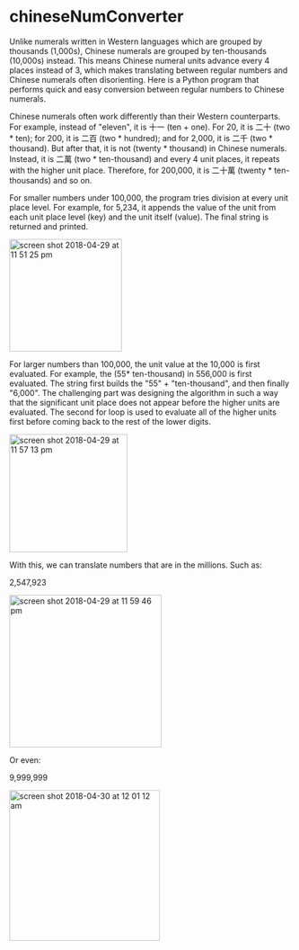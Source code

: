 # chineseNumConverter

Unlike numerals written in Western languages which are grouped by thousands (1,000s), Chinese numerals are grouped by ten-thousands (10,000s) instead. This means Chinese numeral units advance every 4 places instead of 3, which makes translating between regular numbers and Chinese numerals often disorienting. Here is a Python program that performs quick and easy conversion between regular numbers to Chinese numerals.

Chinese numerals often work differently than their Western counterparts. For example, instead of "eleven", it is 十一 (ten + one). For 20, it is 二十 (two * ten); for 200, it is 二百 (two * hundred); and for 2,000, it is 二千 (two * thousand). But after that, it is not (twenty * thousand) in Chinese numerals. Instead, it is 二萬 (two * ten-thousand) and every 4 unit places, it repeats with the higher unit place. Therefore, for 200,000, it is 二十萬 (twenty * ten-thousands) and so on.

For smaller numbers under 100,000, the program tries division at every unit place level. For example, for 5,234, it appends the value of the unit from each unit place level (key) and the unit itself (value). The final string is returned and printed.

<img width="200" alt="screen shot 2018-04-29 at 11 51 25 pm" src="https://user-images.githubusercontent.com/25806927/39414660-536d9598-4c08-11e8-8586-2851c14c6c1e.png">

For larger numbers than 100,000, the unit value at the 10,000 is first evaluated. For example, the (55* ten-thousand) in 556,000 is first evaluated. The string first builds the "55" + "ten-thousand", and then finally "6,000". The challenging part was designing the algorithm in such a way that the significant unit place does not appear before the higher units are evaluated. The second for loop is used to evaluate all of the higher units first before coming back to the rest of the lower digits.

<img width="210" alt="screen shot 2018-04-29 at 11 57 13 pm" src="https://user-images.githubusercontent.com/25806927/39414761-422f2430-4c09-11e8-8e3d-189aa49e7841.png">

With this, we can translate numbers that are in the millions. Such as:

2,547,923

<img width="271" alt="screen shot 2018-04-29 at 11 59 46 pm" src="https://user-images.githubusercontent.com/25806927/39414775-7ab2c2ee-4c09-11e8-9a3f-ece1c1d7ca1f.png">

Or even:

9,999,999

<img width="268" alt="screen shot 2018-04-30 at 12 01 12 am" src="https://user-images.githubusercontent.com/25806927/39414782-a1ff1762-4c09-11e8-98bc-aa86ae5160e5.png">




